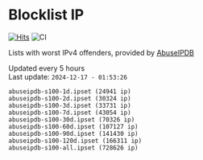 # Blocklist IP

[![Hits](https://hits.seeyoufarm.com/api/count/incr/badge.svg?url=https%3A%2F%2Fgithub.com%2Fborestad%2Fblocklist-ip%2F&count_bg=%2379C83D&title_bg=%23555555&icon=&icon_color=%23E7E7E7&title=hits&edge_flat=false)](https://hits.seeyoufarm.com)  ![CI](https://img.shields.io/github/workflow/status/borestad/blocklist-ip/CI?style=flat-square)

Lists with worst IPv4 offenders, provided by [AbuseIPDB](https://www.abuseipdb.com/)

<!-- FOOTER-PLACEHOLDER -->
Updated every 5 hours<br>
Last update: `2024-12-17 - 01:53:26`
```
abuseipdb-s100-1d.ipset (24941 ip)
abuseipdb-s100-2d.ipset (30324 ip)
abuseipdb-s100-3d.ipset (33731 ip)
abuseipdb-s100-7d.ipset (43054 ip)
abuseipdb-s100-30d.ipset (70326 ip)
abuseipdb-s100-60d.ipset (107127 ip)
abuseipdb-s100-90d.ipset (141430 ip)
abuseipdb-s100-120d.ipset (166311 ip)
abuseipdb-s100-all.ipset (728626 ip)
```

